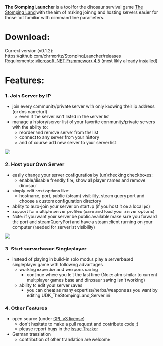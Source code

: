 **The Stomping Launcher** is a tool for the dinosaur survival game [The Stomping Land](http://www.thestompingland.com/) with the aim of making joining and hosting servers easier for those not familiar with command line parameters.

# Download: 

Current version (v0.1.2): https://github.com/chrmoritz/StompingLauncher/releases  
Requirements: [Microsoft .NET Frammework 4.5](http://www.microsoft.com/en-US/download/details.aspx?id=30653) (most likly already installed)

# Features:

### 1. Join Server by IP
* join every community/private server with only knowing their ip address (or dns name/url)
  * even if the server isn't listed in the server list
* manage a history/server list of your favorite community/private servers with the ability to:
  * reorder and remove server from the list
  * connect to any server from your history
  * and of course add new server to your server list

![](https://github.com/chrmoritz/StompingLauncher/releases/download/0.1/sll2.png)


### 2. Host your Own Server
* easily change your server configuration by (un)checking checkboxes:
  * enable/disable friendly fire, show all player names and remove dinosaur
* simply edit host options like:
  * hostname, port, public (steam) visibility, steam query port and choose a custom configuration directory
* ability to auto-join your server on startup (if you host it on a local pc)
* support for multiple server profiles (save and load your server options)
* Note: if you want your server be public available make sure you forward the port and steamQueryPort and have a steam client running on your computer (needed for serverlist visibility)

![](https://github.com/chrmoritz/StompingLauncher/releases/download/0.1/sll1.png)

### 3. Start serverbased Singleplayer
* instead of playing in build-in solo modus play a serverbased singleplayer game with following advantages
  * working expertise and weapons saving
    * continue where you left the last time (Note: atm similar to current multiplayer games base and dinosaur saving isn't working)
  * ability to edit your server saves
    * you can cheat as many expertise/herbs/weapons as you want by editing UDK_TheStompingLand_Server.ini

### 4. Other Features
* open source (under [GPL v3 license](LICENCE.txt))
  * don't hesitate to make a pull request and contribute code ;)
  * please report bugs in the [Issue Tracker](https://github.com/chrmoritz/StompingLauncher/issues)
* German translation
  * contribution of other translation are welcome 
